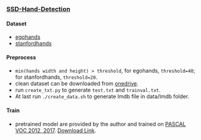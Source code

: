 ### [SSD-Hand-Detection](https://github.com/weiliu89/caffe/tree/ssd)
#### Dataset
* [egohands](http://vision.soic.indiana.edu/projects/egohands/)
* [stanfordhands](http://www.robots.ox.ac.uk/~vgg/data/hands/)

#### Preprocess
* `min(hands width and height) > threshold`, for egohands, `threshold=40`; for stanfordhands, `threshold=20`.
* clean dataset can be downloaded from [onedrive]().
* run `create_txt.py` to generate `test.txt` and `trainval.txt`.
* At last run `./create_data.sh` to generate lmdb file in data/lmdb folder.

#### Train
* pretrained model are provided by the author and trained on [PASCAL VOC 2012, 2017](http://host.robots.ox.ac.uk/pascal/VOC/). [Download Link]().